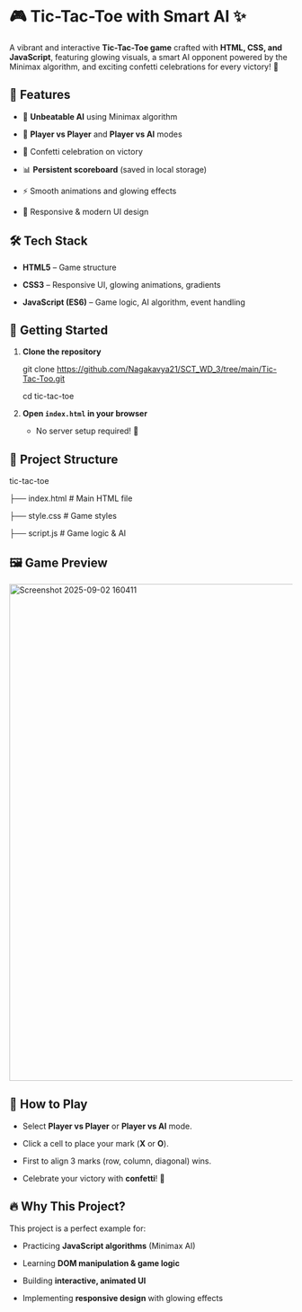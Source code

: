 
# 🎮 Tic-Tac-Toe with Smart AI ✨

A vibrant and interactive **Tic-Tac-Toe game** crafted with **HTML, CSS, and JavaScript**, featuring glowing visuals, a smart AI opponent powered by the Minimax algorithm, and exciting confetti celebrations for every victory! 🎉

## 🌟 Features

- 🧠 **Unbeatable AI** using Minimax algorithm
  
- 👥 **Player vs Player** and **Player vs AI** modes
  
- 🎉 Confetti celebration on victory
  
- 📊 **Persistent scoreboard** (saved in local storage)
  
- ⚡ Smooth animations and glowing effects
  
- 📱 Responsive & modern UI design  

## 🛠️ Tech Stack

- **HTML5** – Game structure

- **CSS3** – Responsive UI, glowing animations, gradients
  
- **JavaScript (ES6)** – Game logic, AI algorithm, event handling

## 🚀 Getting Started

1. **Clone the repository**

   git clone https://github.com/Nagakavya21/SCT_WD_3/tree/main/Tic-Tac-Too.git
   
   cd tic-tac-toe

3. **Open `index.html` in your browser**

   * No server setup required! 🎉

## 📂 Project Structure

tic-tac-toe

├── index.html      # Main HTML file

├── style.css       # Game styles

├── script.js       # Game logic & AI


## 🖼️ Game Preview

<img width="1515" height="884" alt="Screenshot 2025-09-02 160411" src="https://github.com/user-attachments/assets/7548e804-69fa-4d6d-b721-100c3d27daec" />

## 🎯 How to Play

* Select **Player vs Player** or **Player vs AI** mode.

* Click a cell to place your mark (**X** or **O**).

* First to align 3 marks (row, column, diagonal) wins.

* Celebrate your victory with **confetti**! 🎉

## 🔥 Why This Project?

This project is a perfect example for:

* Practicing **JavaScript algorithms** (Minimax AI)

* Learning **DOM manipulation & game logic**

* Building **interactive, animated UI**

* Implementing **responsive design** with glowing effects

